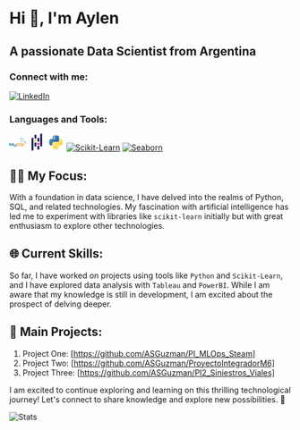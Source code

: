 # Hi 👋, I'm Aylen
## A passionate Data Scientist from Argentina

### Connect with me:
[<img src="https://raw.githubusercontent.com/rahuldkjain/github-profile-readme-generator/master/src/images/icons/Social/linked-in-alt.svg" alt="LinkedIn" width="30" height="30">](https://linkedin.com/in/aylén-sol-guzman)

### Languages and Tools:
[<img src="https://raw.githubusercontent.com/devicons/devicon/master/icons/mysql/mysql-original-wordmark.svg" alt="MySQL" width="30" height="30">](https://www.mysql.com/)
[<img src="https://raw.githubusercontent.com/devicons/devicon/2ae2a900d2f041da66e950e4d48052658d850630/icons/pandas/pandas-original.svg" alt="Pandas" width="30" height="30">](https://pandas.pydata.org/)
[<img src="https://raw.githubusercontent.com/devicons/devicon/master/icons/python/python-original.svg" alt="Python" width="30" height="30">](https://www.python.org/)
[<img src="https://raw.githubusercontent.com/devicons/devicon/master/icons/scikit-learn/scikit-learn-original.svg" alt="Scikit-Learn" width="30" height="30">](https://scikit-learn.org/)
[<img src="https://seaborn.pydata.org/_images/logo-mark-lightbg.svg" alt="Seaborn" width="30" height="30">](https://seaborn.pydata.org/)

## 👩‍💻 My Focus:
With a foundation in data science, I have delved into the realms of Python, SQL, and related technologies. My fascination with artificial intelligence has led me to experiment with libraries like `scikit-learn` initially but with great enthusiasm to explore other technologies.

## 🌐 Current Skills:
So far, I have worked on projects using tools like `Python` and `Scikit-Learn`, and I have explored data analysis with `Tableau` and `PowerBI`. While I am aware that my knowledge is still in development, I am excited about the prospect of delving deeper.

## 🚀 Main Projects:
1. Project One: [https://github.com/ASGuzman/PI_MLOps_Steam]
2. Project Two: [https://github.com/ASGuzman/ProyectoIntegradorM6]
3. Project Three: [https://github.com/ASGuzman/PI2_Siniestros_Viales]

I am excited to continue exploring and learning on this thrilling technological journey! Let's connect to share knowledge and explore new possibilities. 🌟

![Stats](https://github-readme-stats.vercel.app/api?username=asguzman&show_icons=true&locale=en)



